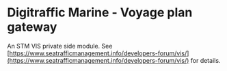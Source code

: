 # Digitraffic Marine - Voyage plan gateway

An STM VIS private side module. See
[https://www.seatrafficmanagement.info/developers-forum/vis/](https://www.seatrafficmanagement.info/developers-forum/vis/)
for details.
